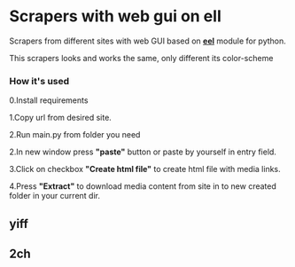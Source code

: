 <h1>Scrapers with web  gui on ell</h1>
Scrapers from different sites with web
GUI based on <a href="https://github.com/samuelhwilliams/Eel"><b>eel</b></a>
module for python.

This scrapers looks and works the same, only different its color-scheme

<h3>How it's used</h3>

0.Install requirements

1.Copy url from desired site.

2.Run main.py from folder you need

2.In new window press **"paste"** button or paste by yourself in entry field.

3.Click on checkbox **"Create html file"** to create html file with media links.

4.Press **"Extract"** to download media content
 from site in to new created folder in your current dir.
 
<h2>yiff</h2>


<h2>2ch</h2>